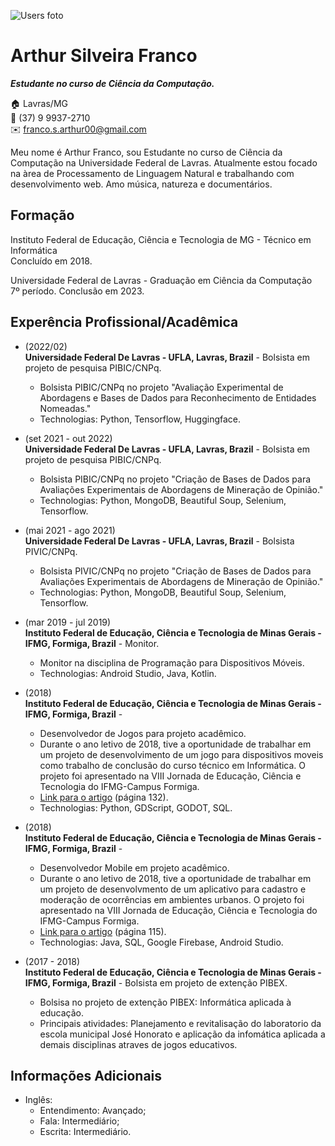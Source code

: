 ![Users foto](https://user-images.githubusercontent.com/73862911/205532467-6871a5a8-4562-49d8-8942-938e35f35d16.jpg)
# Arthur Silveira Franco
***Estudante no curso de Ciência da Computação.***

:house:    Lavras/MG <br>
:iphone:   (37) 9 9937-2710 <br>
:envelope:  franco.s.arthur00@gmail.com

Meu nome é Arthur Franco, sou Estudante no curso de Ciência da Computação na Universidade Federal de Lavras. Atualmente estou focado na àrea de Processamento de Linguagem Natural e trabalhando com desenvolvimento web. Amo música, natureza e documentários.

## Formação
Instituto Federal de Educação, Ciência e Tecnologia de MG - Técnico em Informática <br>
Concluído em 2018.

Universidade Federal de Lavras - Graduação em Ciência da Computação <br>
7º período. Conclusão em 2023.

## Experência Profissional/Acadêmica

* (2022/02) <br>
**Universidade Federal De Lavras - UFLA, Lavras, Brazil** -
Bolsista em projeto de pesquisa PIBIC/CNPq.
  * Bolsista PIBIC/CNPq no projeto "Avaliação Experimental de Abordagens e Bases de Dados para Reconhecimento de Entidades Nomeadas."
  * Technologias: Python, Tensorflow, Huggingface.

* (set 2021 - out 2022) <br>
**Universidade Federal De Lavras - UFLA, Lavras, Brazil** -
Bolsista em projeto de pesquisa PIBIC/CNPq.
  * Bolsista PIBIC/CNPq no projeto "Criação de Bases de Dados para Avaliações Experimentais de Abordagens de Mineração de Opinião."
  * Technologias: Python, MongoDB, Beautiful Soup, Selenium, Tensorflow.


* (mai 2021 - ago 2021) <br>
**Universidade Federal De Lavras - UFLA, Lavras, Brazil** -
Bolsista PIVIC/CNPq.
  * Bolsista PIVIC/CNPq no projeto "Criação de Bases de Dados para Avaliações Experimentais de Abordagens de Mineração de Opinião."
  * Technologias: Python, MongoDB, Beautiful Soup, Selenium, Tensorflow.


* (mar 2019 - jul 2019) <br>
**Instituto Federal de Educação, Ciência e Tecnologia de Minas Gerais - IFMG, Formiga, Brazil** -
Monitor.
  * Monitor na disciplina de Programação para Dispositivos Móveis.
  * Technologias: Android Studio, Java, Kotlin.

* (2018) <br>
**Instituto Federal de Educação, Ciência e Tecnologia de Minas Gerais - IFMG, Formiga, Brazil** -
  * Desenvolvedor de Jogos para projeto acadêmico.
  * Durante o ano letivo de 2018, tive a oportunidade de trabalhar em um projeto de desenvolvimento de um jogo para dispositivos moveis como trabalho de conclusão do curso técnico em Informática. O projeto foi apresentado na VIII Jornada de Educação, Ciência e Tecnologia do IFMG-Campus Formiga.
  * [Link para o artigo](https://drive.google.com/file/d/1Sj5cHDh50c5CzOnU3HoYQUJwMIaKUcFw/view) (página 132).
  * Technologias: Python, GDScript, GODOT, SQL.
  
* (2018) <br>
**Instituto Federal de Educação, Ciência e Tecnologia de Minas Gerais - IFMG, Formiga, Brazil** -
  * Desenvolvedor Mobile em projeto acadêmico.
  * Durante o ano letivo de 2018, tive a oportunidade de trabalhar em um projeto de desenvolvmento de um aplicativo para cadastro e moderação de ocorrências em ambientes urbanos. O projeto foi apresentado na VIII Jornada de Educação, Ciência e Tecnologia do IFMG-Campus Formiga.
  * [Link para o artigo](https://drive.google.com/file/d/1Sj5cHDh50c5CzOnU3HoYQUJwMIaKUcFw/view) (página 115).
  * Technologias: Java, SQL, Google Firebase, Android Studio.
  
* (2017 - 2018) <br>
**Instituto Federal de Educação, Ciência e Tecnologia de Minas Gerais - IFMG, Formiga, Brazil** -
Bolsista em projeto de extenção PIBEX.
  * Bolsisa no projeto de extenção PIBEX: Informática aplicada à educação.
  * Principais atividades: Planejamento e revitalisação do laboratorio da escola municipal José Honorato e aplicação da infomática aplicada a demais disciplinas atraves de jogos educativos.
 
## Informações Adicionais

* Inglês: 
  * Entendimento: Avançado;
  * Fala: Intermediário;
  * Escrita: Intermediário.
  
  

